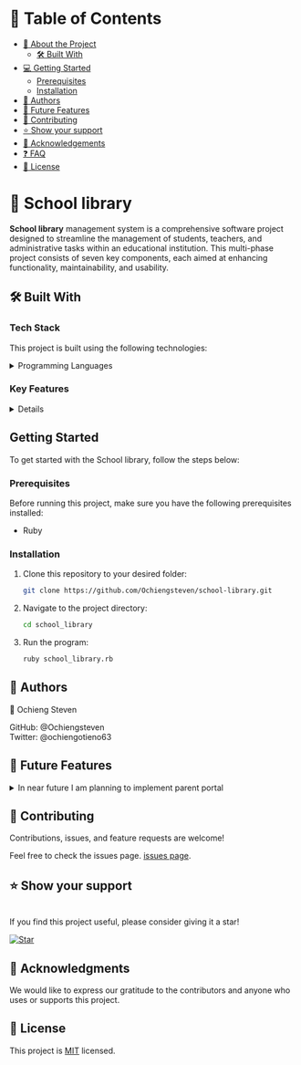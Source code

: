 
# 📗 Table of Contents

- [📖 About the Project](#about-project)
  - [🛠 Built With](#built-with)
- [💻 Getting Started](#getting-started)
  - [Prerequisites](#prerequisites)
  - [Installation](#installation)
- [👥 Authors](#authors)
- [🔭 Future Features](#future-features)
- [🤝 Contributing](#contributing)
- [⭐️ Show your support](#support)
- [🙏 Acknowledgements](#acknowledgements)
- [❓ FAQ](#faq)
- [📝 License](#license)

<!-- PROJECT DESCRIPTION -->

# 📖 School library <a name="about-project"></a>

**School library** management system is a comprehensive software project designed to streamline the management of students, teachers, and administrative tasks within an educational institution. This multi-phase project consists of seven key components, each aimed at enhancing functionality, maintainability, and usability.

## 🛠 Built With <a name="built-with"></a>

### Tech Stack

This project is built using the following technologies:

<details>
<summary>Programming Languages</summary>
  <ul>
    <li>Ruby</li>
  </ul>
</details>

### Key Features <a name="key-features"></a>

<details>
  <ul>
    <li>Creation and management of student and teacher profiles.</li>
    <li>Authentication and authorization to restrict access to authorized users.</li>
  </ul>
</details>


<!-- GETTING STARTED -->

## Getting Started <a name="getting-started"></a>

To get started with the School library, follow the steps below:

### Prerequisites

Before running this project, make sure you have the following prerequisites installed:

- Ruby

### Installation <a name="installation"></a>

1. Clone this repository to your desired folder:

   ```sh
   git clone https://github.com/Ochiengsteven/school-library.git

2. Navigate to the project directory:

    ```sh
    cd school_library
3. Run the program:
    ```sh
    ruby school_library.rb

<!-- AUTHORS -->

## 👥 Authors <a name="authors"></a>
👤 Ochieng Steven

GitHub: @Ochiengsteven<br>
Twitter: @ochiengotieno63<br>

## 🔭 Future Features <a name="future-features"></a>

<details>
<summary>In near future I am planning to implement parent portal</summary>
  <ul>
    <li>set up associations between classes and objects.</li>
    <li>add basic UI.</li>
  </ul>
</details>

<!-- CONTRIBUTING -->
## 🤝 Contributing <a name="contributing"></a>

Contributions, issues, and feature requests are welcome!

Feel free to check the issues page.
[issues page](https://github.com/Ochiengsteven/school-library/issues).

## ⭐️ Show your support <a name="support"></a>
<br>
If you find this project useful, please consider giving it a star!

[![Star](https://img.shields.io/github/stars/agneta1991/school_library?style=social)](https://github.com/Ochiengsteven/school-library)


<!-- ACKNOWLEDGEMENTS -->
## 🙏 Acknowledgments <a name="acknowledgements"></a>
We would like to express our gratitude to the contributors and anyone who uses or supports this project.

<!-- LICENSE -->
## 📝 License <a name="license"></a>
This project is [MIT](./LICENSE.md) licensed.